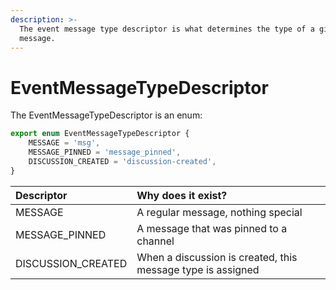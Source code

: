 ```yaml
---
description: >-
  The event message type descriptor is what determines the type of a given
  message.
---
```


# EventMessageTypeDescriptor

The EventMessageTypeDescriptor is an enum:

```typescript
export enum EventMessageTypeDescriptor {
	MESSAGE = 'msg',
	MESSAGE_PINNED = 'message_pinned',
	DISCUSSION_CREATED = 'discussion-created',
}
```

| Descriptor | Why does it exist? |
| :--- | :--- |
| MESSAGE | A regular message, nothing special |
| MESSAGE\_PINNED | A message that was pinned to a channel |
| DISCUSSION\_CREATED | When a discussion is created, this message type is assigned |

